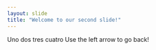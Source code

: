 ```yaml
---
layout: slide
title: "Welcome to our second slide!"
---
```

Uno dos tres cuatro
Use the left arrow to go back!
